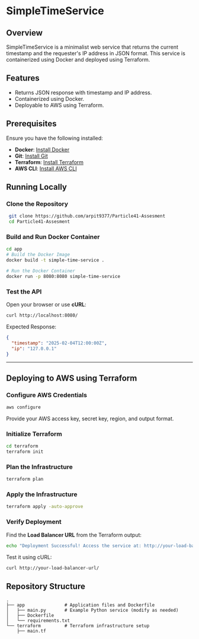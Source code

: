 # SimpleTimeService

## Overview
SimpleTimeService is a minimalist web service that returns the current timestamp and the requester's IP address in JSON format. This service is containerized using Docker and deployed using Terraform.

## Features
- Returns JSON response with timestamp and IP address.
- Containerized using Docker.
- Deployable to AWS using Terraform.

## Prerequisites
Ensure you have the following installed:
- **Docker**: [Install Docker](https://docs.docker.com/get-docker/)
- **Git**: [Install Git](https://git-scm.com/downloads)
- **Terraform**: [Install Terraform](https://developer.hashicorp.com/terraform/downloads)
- **AWS CLI**: [Install AWS CLI](https://aws.amazon.com/cli/)

## Running Locally
### Clone the Repository
```sh
 git clone https://github.com/arpit9377/Particle41-Assesment
 cd Particle41-Assesment
```

### Build and Run Docker Container
```sh
cd app
# Build the Docker Image
docker build -t simple-time-service .

# Run the Docker Container
docker run -p 8080:8080 simple-time-service
```

### Test the API
Open your browser or use **cURL**:
```sh
curl http://localhost:8080/
```
Expected Response:
```json
{
  "timestamp": "2025-02-04T12:00:00Z",
  "ip": "127.0.0.1"
}
```

---
## Deploying to AWS using Terraform

### Configure AWS Credentials
```sh
aws configure
```
Provide your AWS access key, secret key, region, and output format.

### Initialize Terraform
```sh
cd terraform
terraform init
```

### Plan the Infrastructure
```sh
terraform plan
```

### Apply the Infrastructure
```sh
terraform apply -auto-approve
```

### Verify Deployment
Find the **Load Balancer URL** from the Terraform output:
```sh
echo "Deployment Successful! Access the service at: http://your-load-balancer-url"
```
Test it using cURL:
```sh
curl http://your-load-balancer-url/
```

## Repository Structure
```
.
├── app               # Application files and Dockerfile
│   ├── main.py       # Example Python service (modify as needed)
│   ├── Dockerfile
│   └── requirements.txt
└── terraform         # Terraform infrastructure setup
    ├── main.tf
    
```


